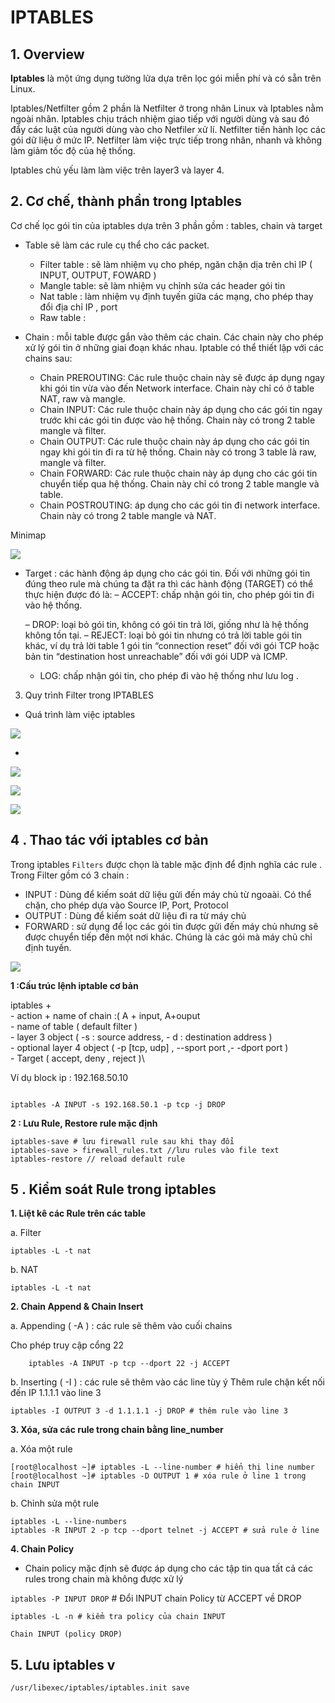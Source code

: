 

# IPTABLES

## 1. Overview 

**Iptables**  là một ứng dụng tường lửa dựa trên lọc gói  miễn phí và có sẵn trên Linux.

Iptables/Netfilter gồm 2 phần là Netfilter ở trong nhân Linux và Iptables nằm ngoài nhân. Iptables chịu trách nhiệm giao tiếp với người dùng và sau đó đẩy các luật của người dùng vào cho Netfiler xử lí. Netfilter tiến hành lọc các gói dữ liệu ở mức IP. Netfilter làm việc trực tiếp trong nhân, nhanh và không làm giảm tốc độ của hệ thống.

Iptables chủ yếu làm làm việc trên layer3 và layer 4. 

## 2. Cơ chế, thành phần trong Iptables

Cơ chế lọc gói tin của iptables dựa trên 3 phần gồm : tables, chain và target 

- Table sẽ làm các rule cụ thể cho các packet.
	- Filter table : sẽ làm nhiệm vụ cho phép, ngăn chặn dịa trên chỉ IP ( INPUT, OUTPUT, FOWARD )
	- Mangle table: sẽ làm nhiệm vụ chỉnh sửa các header gói tin
	- Nat table : làm nhiệm vụ định tuyến giữa các mạng, cho phép thay đổi địa chỉ IP , port
	- Raw table : 

- Chain : mỗi table được gắn vào thêm các chain. Các chain này cho phép xử lý gói tin ở những giai đoạn khác nhau.
Iptable có thể thiết lập với các chains sau:
	- Chain PREROUTING: Các rule thuộc chain này sẽ được áp dụng ngay khi gói tin vừa vào đến Network interface. Chain này chỉ có ở table NAT, raw và mangle.
	- Chain INPUT: Các rule thuộc chain này áp dụng cho các gói tin ngay trước khi các gói tin được vào hệ thống. Chain này có trong 2 table mangle và filter.
	- Chain OUTPUT: Các rule thuộc chain này áp dụng cho các gói tin ngay khi gói tin đi ra từ hệ thống. Chain này có trong 3 table là raw, mangle và filter.
	- Chain FORWARD: Các rule thuộc chain này áp dụng cho các gói tin chuyển tiếp qua hệ thống. Chain này chỉ có trong 2 table mangle và table.
	- Chain POSTROUTING: áp dụng cho các gói tin đi network interface. Chain này có trong 2 table mangle và NAT.

Minimap

![](https://techvccloud.mediacdn.vn/2018/1/Done-0108-Iptables-ph%E1%BA%A7n-1-Google-Docs.png)

- Target :  các hành động áp dụng cho các gói tin. Đối với những gói tin đúng theo rule mà chúng ta đặt ra thì các hành động (TARGET) có thể thực hiện được đó là:
	– ACCEPT: chấp nhận gói tin, cho phép gói tin đi vào hệ thống.

	– DROP: loại bỏ gói tin, không có gói tin trả lời, giống như là hệ thống không tồn tại.
	– REJECT: loại bỏ gói tin nhưng có trả lời table gói tin khác, ví dụ trả lời table 1 gói tin “connection reset” đối với gói TCP 							    hoặc bản tin “destination host unreachable” đối với gói UDP và ICMP.
	-  LOG:  chấp nhận gói tin, cho phép đi vào hệ thống như lưu log .

3. Quy trình Filter trong IPTABLES

- Quá  trình làm việc iptables 

![](https://preview.ibb.co/fTFFwz/image.png)

- 

![](https://image.ibb.co/bG6Yie/image.png)


![](https://image.ibb.co/nA4die/image.png)




![](https://image.ibb.co/cvfUpK/image.png)


## 4 . Thao tác  với iptables cơ bản 

Trong iptables `Filters` được chọn là table mặc định  để định nghĩa các rule . Trong Filter gồm có 3 chain :
- INPUT  : Dùng để kiếm soát dữ liệu gửi đến máy chủ từ ngoaài. Có thể chặn, cho phép dựa vào Source IP, Port, Protocol
- OUTPUT : Dùng để kiếm soát dữ liệu đi ra từ máy chủ 
- FORWARD :  sử dụng để lọc các gói tin được gửi đến máy chủ nhưng sẽ được chuyển tiếp đến một nơi khác. Chúng là các gói mà máy chủ chỉ định tuyến.

![](https://www.hostinger.com/tutorials/wp-content/uploads/sites/2/2017/06/iptabes-tutorial-input-forward-output.jpg)



**1 :Cấu trúc lệnh iptable cơ bản**

iptables +\
		- action + name of chain :( A + input, A+ouput \
		- name of table ( default filter ) \
		- layer 3 object ( -s :  source address,   - d : destination address ) \
		- optional layer 4 object ( -p [tcp, udp] , --sport port ,- -dport port )\
		- Target ( accept,  deny , reject )\

Ví dụ block ip : 192.168.50.10
```

iptables -A INPUT -s 192.168.50.1 -p tcp -j DROP

```
**2 :  Lưu Rule, Restore rule mặc định**

```
iptables-save # lưu firewall rule sau khi thay đổi
iptables-save > firewall_rules.txt //lưu rules vào file text
iptables-restore // reload default rule
```

## 5 . Kiểm soát Rule trong iptables

**1. Liệt kê các Rule trên các table** 

a. Filter

`iptables -L -t nat`


b. NAT 

`iptables -L -t nat`

**2. Chain Append  & Chain Insert**

a. Appending ( -A ) : các rule sẽ thêm vào cuối chains

Cho phép truy cập cổng 22
```
	iptables -A INPUT -p tcp --dport 22 -j ACCEPT
```

b. Inserting ( -I ) : các rule sẽ thêm vào các line tùy ý
Thêm rule chặn kết nối đến IP 1.1.1.1 vào line 3
```
iptables -I OUTPUT 3 -d 1.1.1.1 -j DROP # thêm rule vào line 3
```
**3. Xóa, sửa các rule trong chain bằng line_number**

a. Xóa một rule

```
[root@localhost ~]# iptables -L --line-number # hiển thị line number
[root@localhost ~]# iptables -D OUTPUT 1 # xóa rule ở line 1 trong chain INPUT

```

b. Chỉnh sửa một rule
```
iptables -L --line-numbers
iptables -R INPUT 2 -p tcp --dport telnet -j ACCEPT # sửa rule ở line
```

**4. Chain Policy** 
- Chain policy mặc định sẽ được áp dụng cho các tập tin qua tất cả các rules trong chain mà không được xử lý

`iptables -P INPUT DROP` # Đổi INPUT chain Policy từ ACCEPT về DROP
```
iptables -L -n # kiểm tra policy của chain INPUT

Chain INPUT (policy DROP)

```


## 5. Lưu iptables v

``/usr/libexec/iptables/iptables.init save``
